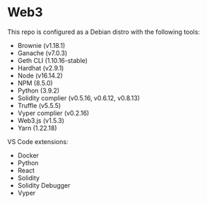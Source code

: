 # Web3

This repo is configured as a Debian distro with the following tools:

- Brownie (v1.18.1)
- Ganache (v7.0.3)
- Geth CLI (1.10.16-stable)
- Hardhat (v2.9.1)
- Node (v16.14.2)
- NPM (8.5.0)
- Python (3.9.2)
- Solidity complier (v0.5.16, v0.6.12, v0.8.13)
- Truffle (v5.5.5)
- Vyper complier (v0.2.16)
- Web3.js (v1.5.3)
- Yarn (1.22.18)

VS Code extensions:

- Docker
- Python
- React
- Solidity
- Solidity Debugger
- Vyper

